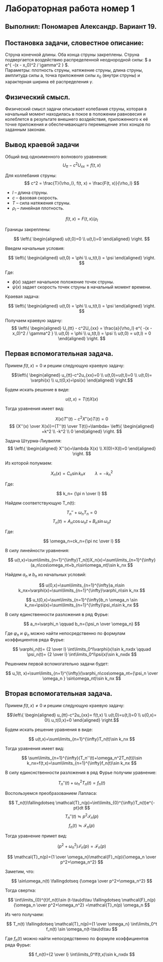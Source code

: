 # Лабораторная работа номер 1
## Выполнил: Пономарев Александр. Вариант 19.

## Постановка задачи, cловестное описание:

Струна конечной длины. Оба конца струны закреплены. Струна подвергается
воздействию распределенной неоднородной силы:
$
a e^{ -(x - x_0)^2 / \gamma^2 }
$.  
Параметры: плотность струны, натяжение струны, длина струны, амплитуда силы a, точка приложения силы $x_0$ (внутри струны) и характерная ширина её распределения $\gamma$.

## Физический смысл.

Физический смысл задачи описывает колебания струны, которая в начальный момент находилась в покое в положении равновесия и колеблется в результате внешнего воздействия, приложенного к её точке приложения и обеспечивающего перемещение этих концов по заданным законам.

## Вывод краевой задачи

Общий вид одноименного волнового уравнения:
$$
    U_{tt} - c^2U_{xx} = f(t, x)
$$

Для коллебания струны:
$$
    c^2 = \frac{T}{\rho_l}, 
    f(t, x) = \frac{F(t, x)}{\rho_l}
$$

- $l$ – длина струны.
- $с$ – фазовая скорость.
- $T$ – сила натяжения струны.
- $\rho_l$ – линейная плотность.

$$
f(t, x) = F(t, x) / \rho_l
$$

Границы закреплены:

$$
\left\{
\begin{aligned}
u(t,0)=0 \\
u(t,l)=0
\end{aligned}
\right.
$$

Введем начальные условия:

$$
\left\{
\begin{aligned}
u(t,0) = \phi \\
u_t(t,l) = \psi
\end{aligned}
\right.
$$

Где:
- $\phi(x)$ задает начальное положение точек струны.
- $\psi(x)$ задает скорость точек струны в начальный момент времени.

Краевая задача:

$$
\left\{
\begin{aligned}
u(t,0) = \phi \\
u_t(t,l) = \psi
\end{aligned}
\right.
$$

Получаем краевую задачу:
$$
\left\{
\begin{aligned}
U_{tt} - c^2U_{xx} = \frac{a}{\rho_l} e^{ -(x - x_0)^2 / \gamma^2 } \\
u(t,0) = \phi \\
u_t(t,l) = \psi \\
u(t,0) = u(t,l) = 0 
\end{aligned}
\right.
$$

## Первая вспомогательная задача.

Примем $f(t,x)=0$ и решим следующую краевую задачу:

$$\left\{
\begin{aligned}
u_{tt}-c^2u_{xx}=0 \\
u(t,0)=u(t,l)=0 \\
u(t,0)= \varphi(x) \\
u_t(0,x)=\psi(x)
\end{aligned}
\right.$$

Будем искать решение в виде:

$$
u(t,x)=T(t)X(x)
$$

Тогда уравнения имеет вид:

$$
X(x)T''(t)-c^2X''(x)T(t)=0
$$
$$
{X''(x) \over X(x)}={T''(t) \over T(t)}=\lambda=
\left\{
\begin{aligned}
+k^2 \\
-k^2 \\
0
\end{aligned}
\right.
$$

Задача Штурма-Лиувилля:
$$
\left\{
\begin{aligned}
X''(x)=\lambda X(x) \\
X(0)=X(l)=0
\end{aligned}
\right.
$$

Из которой полумаем:

$$
X_n(x)=C_n\sin k_nx \qquad \lambda=-k_n^2
$$

Где:

$$
k_n= {\pi n \over l}
$$

Найдем соответствующую T_n(t):

$$
T_n''+ \omega_n T_n=0
$$
$$
T_n(t)=A_n\cos\omega_nt+B_n\sin\omega_nt
$$

Где:

$$
\omega_n=ck_n={\pi nc \over l}
$$

В силу линейности уравнения:

$$
u(t,x)=\sum\limits_{n=1}^{\infty}T_n(t)X_n(x)=\sum\limits_{n=1}^{\infty}(a_n\cos\omega_nt+b_n\sin\omega_nt)\sin k_nx
$$

Найдем $a_n$ и $b_n$ из начальных условий:

$$
u(0,x)=\sum\limits_{n=1}^{\infty}a_n\sin k_nx=\varphi(x)=\sum\limits_{n=1}^{\infty}\varphi_n\sin k_nx
$$

$$
u_t(0,x)=\sum\limits_{n=1}^{\infty}b_n \omega_n \sin k_nx=\psi(x)=\sum\limits_{n=1}^{\infty}\psi_n\sin k_nx
$$

В силу единственности разложения в ряд Фурье:

$$
a_n=\varphi_n \qquad b_n={\psi_n \over \omega_n}
$$

Где $\varphi_n$ и $\psi_n$ можно найти непосредственно по формулам коэффициентов ряда Фурье:

$$
\varphi_n(t)= {2 \over l} \int\limits_0^l\varphi(x)\sin k_nxdx \qquad \psi_n(t)= {2 \over l} \int\limits_0^l\psi(x)\sin k_nxdx
$$

Решением первой вспомогательно задачи будет:

$$
u_1(t, x)=\sum\limits_{n=1}^{\infty}(\varphi_n\cos\omega_nt+{\psi_n \over \omega_n } \sin\omega_nt)\sin k_nx
$$

## Вторая вспомогательная задача.

Примем $f(t,x)\neq0$ и решим следующую краевую задачу:

$$\left\{
\begin{aligned}
u_{tt}-c^2u_{xx}= f(t,x) \\
u(t,0)=u(t,l)=0 \\
u(0,x)= 0\\
u_t(0,x)=0
\end{aligned}
\right.$$

Будем искать решение уравнения в виде:

$$
u(t,x)=\sum\limits_{n=1}^{\infty}T_n(t)\sin k_nx
$$

Тогда уравнения имеет вид:

$$
\sum\limits_{n=1}^{\infty}(T_n''(t)+\omega_n^2T_n(t))\sin k_nx=f(t,x)=\sum\limits_{n=1}^{\infty}f_n(t)\sin k_nx
$$

В силу единснственности разложения в ряд Фурье получим уравнение:

$$
T_n''(t)+\omega_n^2T_n(t)=f_n(t)
$$

Воспользуемся преобразованием Лапласа:

$$
T_n(t)\fallingdotseq \mathcal{T}_n(p)=\int\limits_{0}^{\infty}T_n(t)e^{-pt}dt
$$
$$
T_n''(t) \fallingdotseq p^2\mathcal{T}_n(p)
$$
$$
f_n(t) \fallingdotseq \mathcal{F}_n(p)
$$

Тогда уравнение примет вид:

$$
(p^2+\omega_n^2)\mathcal{T}_n(p) = \mathcal{F}_n(p)
$$

$$
\mathcal{T}_n(p)={1 \over \omega_n}\mathcal{F}_n(p){\omega_n \over p^2+\omega_n^2}
$$

Заметим, что:

$$
\sin\omega_n(t) \fallingdotseq {\omega \over p^2+\omega_n^2}
$$

Тогда свертка:

$$
\int\limits_{0}^{t}f_n(t)\sin (t-\tau)d\tau \fallingdotseq \mathcal{F}_n(p) {\omega_n \over p^2+\omega_n^2} =\mathcal{T}_n(p) \omega_n
$$

Из чего получаем:

$$
T_n(t) \fallingdotseq \mathcal{T}_n(p)={1 \over \omega_n} \int\limits_0^t f_n(t) \sin \omega_n(t-\tau)d\tau
$$

Где $f_n(t)$ можно найти непосредственно по формуле коэффициентов ряда Фурье:

$$
f_n(t)={2 \over l} \int\limits_0^lf(t,x)\sin k_nxdx
$$
